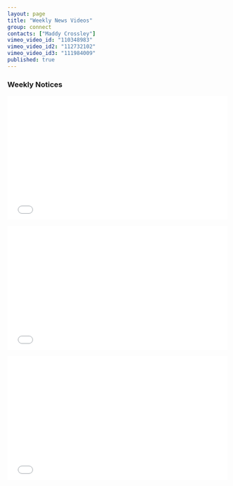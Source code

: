 ```yaml
---
layout: page
title: "Weekly News Videos"
group: connect
contacts: ["Maddy Crossley"]
vimeo_video_id: "110348983"
vimeo_video_id2: "112732102"
vimeo_video_id3: "111984009"
published: true
---
```


### Weekly Notices

<iframe src="//player.vimeo.com/video/{{page.vimeo_video_id}}?title=0&amp;byline=0&amp;portrait=0&amp;color=c41440" width="500" height="281" frameborder="0" webkitallowfullscreen mozallowfullscreen allowfullscreen></iframe> <p><a href="http://vimeo.com/{{page.vimeo_video_id}}"></a>

<iframe src="//player.vimeo.com/video/{{page.vimeo_video_id2}}?title=0&amp;byline=0&amp;portrait=0&amp;color=c41440" width="500" height="281" frameborder="0" webkitallowfullscreen mozallowfullscreen allowfullscreen></iframe> <p><a href="http://vimeo.com/{{page.vimeo_video_id}}"></a>

<iframe src="//player.vimeo.com/video/{{page.vimeo_video_id3}}?title=0&amp;byline=0&amp;portrait=0&amp;color=c41440" width="500" height="281" frameborder="0" webkitallowfullscreen mozallowfullscreen allowfullscreen></iframe> <p><a href="http://vimeo.com/{{page.vimeo_video_id}}"></a>

